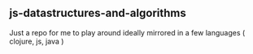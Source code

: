 ## js-datastructures-and-algorithms

Just a repo for me to play around ideally mirrored in a few languages ( clojure, js, java )
